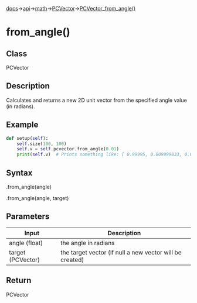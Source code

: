[docs](/docs/)→[api](/docs/api)→[math](/docs/api/math/)→[PCVector](/docs/api/math/PCVector/PCVector.md)→[PCVector_from_angle()](/docs/api/math/PCVector/PCVector_from_angle_.md)

# from_angle()

## Class

PCVector

## Description

Calculates and returns a new 2D unit vector from the specified angle value (in radians).

## Example

```py
def setup(self):
    self.size(100, 100)
    self.v = self.pcvector.from_angle(0.01)
    print(self.v)  # Prints something like: [ 0.99995, 0.009999833, 0.0 ]
```

## Syntax

.from_angle(angle)

.from_angle(angle, target)

## Parameters

| Input | Description |
|-------|-------------|
| angle	(float) | the angle in radians |
| target	(PCVector) | the target vector (if null a new vector will be created) |

## Return

PCVector